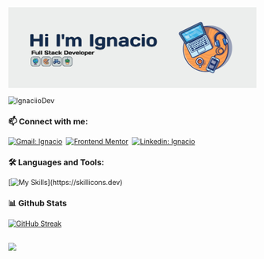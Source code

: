 <img src="https://github.com/IgnaciioDev/IgnaciioDev/blob/main/Banner-Github.jpg" alt="banner">

<p align="left"> <img src="https://komarev.com/ghpvc/?username=icastroo&label=Profile%20views&color=0e75b6&style=flat" alt="IgnaciioDev" /> </p>

<h3 align="left">📫 Connect with me:</h3>
<div align = "left">
    
[![Gmail: Ignacio](https://img.shields.io/badge/-gmail-red?style=for-the-badge&logo=Gmail&logoColor=white&link=mailto:ignacio9781@gmail.com)](mailto:ignacio9781@gmail.com)&nbsp;
[![Frontend Mentor](https://img.shields.io/badge/-Frontend%20Mentor-5F3DC4?style=for-the-badge&logo=FrontendMentor&logoColor=white&link=https://www.frontendmentor.io/profile/Icastroo)](https://www.frontendmentor.io/profile/Icastroo)&nbsp;
[![Linkedin: Ignacio](https://img.shields.io/badge/-linkedin-blue?style=for-the-badge&logo=Linkedin&logoColor=white&link=https://www.linkedin.com/in/ignacio-castroo/)](https://www.linkedin.com/in/ignaciodev/)
  
</div>

<h3 align="left">🛠️ Languages and Tools:</h3>

[![My Skills](https://skillicons.dev/icons?i=js,html,css,react,sass,bootstrap,git,gulp,nodejs,mysql,mongodb,php,py,ts,tailwind,express,nextjs,redux,heroku,)](https://skillicons.dev)


<h3 align="left">📊 Github Stats</h2>

[![GitHub Streak](https://streak-stats.demolab.com/?user=IgnaciioDev&theme=dark)](https://git.io/streak-stats)




<br>
<img src="https://www.animatedimages.org/data/media/562/animated-line-image-0184.gif" width="1920" height=""></img>
